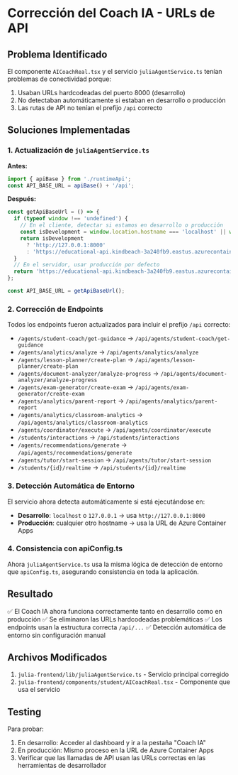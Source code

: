 # Corrección del Coach IA - URLs de API

## Problema Identificado
El componente `AICoachReal.tsx` y el servicio `juliaAgentService.ts` tenían problemas de conectividad porque:

1. Usaban URLs hardcodeadas del puerto 8000 (desarrollo)
2. No detectaban automáticamente si estaban en desarrollo o producción
3. Las rutas de API no tenían el prefijo `/api` correcto

## Soluciones Implementadas

### 1. Actualización de `juliaAgentService.ts`

**Antes:**
```typescript
import { apiBase } from './runtimeApi';
const API_BASE_URL = apiBase() + '/api';
```

**Después:**
```typescript
const getApiBaseUrl = () => {
  if (typeof window !== 'undefined') {
    // En el cliente, detectar si estamos en desarrollo o producción
    const isDevelopment = window.location.hostname === 'localhost' || window.location.hostname === '127.0.0.1';
    return isDevelopment 
      ? 'http://127.0.0.1:8000' 
      : 'https://educational-api.kindbeach-3a240fb9.eastus.azurecontainerapps.io';
  }
  // En el servidor, usar producción por defecto
  return 'https://educational-api.kindbeach-3a240fb9.eastus.azurecontainerapps.io';
};

const API_BASE_URL = getApiBaseUrl();
```

### 2. Corrección de Endpoints

Todos los endpoints fueron actualizados para incluir el prefijo `/api` correcto:

- `/agents/student-coach/get-guidance` → `/api/agents/student-coach/get-guidance`
- `/agents/analytics/analyze` → `/api/agents/analytics/analyze`
- `/agents/lesson-planner/create-plan` → `/api/agents/lesson-planner/create-plan`
- `/agents/document-analyzer/analyze-progress` → `/api/agents/document-analyzer/analyze-progress`
- `/agents/exam-generator/create-exam` → `/api/agents/exam-generator/create-exam`
- `/agents/analytics/parent-report` → `/api/agents/analytics/parent-report`
- `/agents/analytics/classroom-analytics` → `/api/agents/analytics/classroom-analytics`
- `/agents/coordinator/execute` → `/api/agents/coordinator/execute`
- `/students/interactions` → `/api/students/interactions`
- `/agents/recommendations/generate` → `/api/agents/recommendations/generate`
- `/agents/tutor/start-session` → `/api/agents/tutor/start-session`
- `/students/{id}/realtime` → `/api/students/{id}/realtime`

### 3. Detección Automática de Entorno

El servicio ahora detecta automáticamente si está ejecutándose en:
- **Desarrollo**: `localhost` o `127.0.0.1` → usa `http://127.0.0.1:8000`
- **Producción**: cualquier otro hostname → usa la URL de Azure Container Apps

### 4. Consistencia con apiConfig.ts

Ahora `juliaAgentService.ts` usa la misma lógica de detección de entorno que `apiConfig.ts`, asegurando consistencia en toda la aplicación.

## Resultado

✅ El Coach IA ahora funciona correctamente tanto en desarrollo como en producción
✅ Se eliminaron las URLs hardcodeadas problemáticas
✅ Los endpoints usan la estructura correcta `/api/...`
✅ Detección automática de entorno sin configuración manual

## Archivos Modificados

1. `julia-frontend/lib/juliaAgentService.ts` - Servicio principal corregido
2. `julia-frontend/components/student/AICoachReal.tsx` - Componente que usa el servicio

## Testing

Para probar:
1. En desarrollo: Acceder al dashboard y ir a la pestaña "Coach IA"
2. En producción: Mismo proceso en la URL de Azure Container Apps
3. Verificar que las llamadas de API usan las URLs correctas en las herramientas de desarrollador
